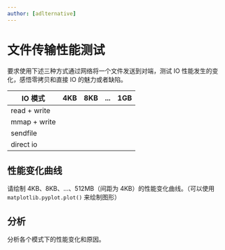 ```yaml
---
author: [adlternative]
---
```


# 文件传输性能测试

要求使用下述三种方式通过网络将一个文件发送到对端，测试 IO 性能发生的变化，感悟零拷贝和直接 IO 的魅力或者缺陷。

| IO 模式      | 4KB | 8KB | ... | 1GB |
| ------------ | --- | --- | --- | --- |
| read + write |     |     |     |     |
| mmap + write |     |     |     |     |
| sendfile     |     |     |     |     |
| direct io    |     |     |     |     |

<!-- maybe async io? -->

## 性能变化曲线

请绘制 4KB、8KB、...、512MB（间距为 4KB）的性能变化曲线。（可以使用 `matplotlib.pyplot.plot()` 来绘制图形）

## 分析

分析各个模式下的性能变化和原因。
